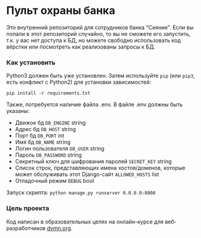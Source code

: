 # Пульт охраны банка

Это внутренний репозиторий для сотрудников банка "Сияние". Если вы попали в этот репозиторий случайно, то вы не сможете его запустить, т.к. у вас нет доступа к БД, но можете свободно использовать код вёрстки или посмотреть как реализованы запросы к БД.

### Как установить

Python3 должен быть уже установлен. 
Затем используйте `pip` (или `pip3`, есть конфликт с Python2) для установки зависимостей:
```
pip install -r requirements.txt
```

Также, потребуется наличие файла .env.
В файле .env должны быть указаны:

* Движок бд ```DB_ENGINE``` string
* Адрес бд ```DB_HOST``` string
* Порт бд ```DB_PORT``` int
* Имя бд ```DB_NAME``` string
* Логин пользователя ```DB_USER``` string
* Пароль ```DB_PASSWORD``` string
* Секретный ключ для шифрования паролей ```SECRET_KEY``` string
* Список строк, представляющих имена хостов/доменов, которые может обслуживать этот Django-сайт ```ALLOWED_HOSTS``` list
* Отладочный режим ```DEBUG``` bool

Запуск скрипта:
```python manage.py runserver 0.0.0.0:8000```

### Цель проекта

Код написан в образовательных целях на онлайн-курсе для веб-разработчиков [dvmn.org](https://dvmn.org/).
